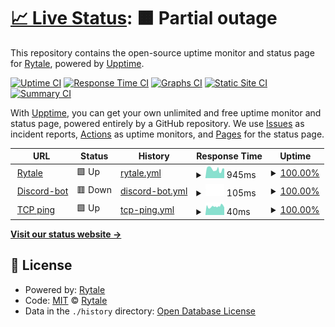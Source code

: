 # [📈 Live Status](https://Rytale.github.io/Statuspage-v2): <!--live status--> **🟧 Partial outage**

This repository contains the open-source uptime monitor and status page for [Rytale](https://Rytale.github.io/Statuspage-v2), powered by [Upptime](https://github.com/upptime/upptime).

[![Uptime CI](https://github.com/Rytale/Statuspage-v2/workflows/Uptime%20CI/badge.svg)](https://github.com/upptime/upptime/actions?query=workflow%3A%22Uptime+CI%22)
[![Response Time CI](https://github.com/Rytale/Statuspage-v2/workflows/Response%20Time%20CI/badge.svg)](https://github.com/upptime/upptime/actions?query=workflow%3A%22Response+Time+CI%22)
[![Graphs CI](https://github.com/Rytale/Statuspage-v2/workflows/Graphs%20CI/badge.svg)](https://github.com/upptime/upptime/actions?query=workflow%3A%22Graphs+CI%22)
[![Static Site CI](https://github.com/Rytale/Statuspage-v2/workflows/Static%20Site%20CI/badge.svg)](https://github.com/upptime/upptime/actions?query=workflow%3A%22Static+Site+CI%22)
[![Summary CI](https://github.com/Rytale/Statuspage-v2/workflows/Summary%20CI/badge.svg)](https://github.com/upptime/upptime/actions?query=workflow%3A%22Summary+CI%22)

With [Upptime](https://upptime.js.org), you can get your own unlimited and free uptime monitor and status page, powered entirely by a GitHub repository. We use [Issues](https://github.com/Rytale/Statuspage-v2/issues) as incident reports, [Actions](https://github.com/Rytale/Statuspage-v2/actions) as uptime monitors, and [Pages](https://Rytale.github.io/Statuspage-v2) for the status page.

<!--start: status pages-->
<!-- This summary is generated by Upptime (https://github.com/upptime/upptime) -->
<!-- Do not edit this manually, your changes will be overwritten -->
<!-- prettier-ignore -->
| URL | Status | History | Response Time | Uptime |
| --- | ------ | ------- | ------------- | ------ |
| <img alt="" src="https://favicons.githubusercontent.com/rytale.net" height="13"> [Rytale](https://Rytale.net) | 🟩 Up | [rytale.yml](https://github.com/Rytale/Statuspage-v2/commits/HEAD/history/rytale.yml) | <details><summary><img alt="Response time graph" src="./graphs/rytale/response-time-week.png" height="20"> 945ms</summary><br><a href="https://Rytale.github.io/Statuspage-v2/history/rytale"><img alt="Response time 945" src="https://img.shields.io/endpoint?url=https%3A%2F%2Fraw.githubusercontent.com%2FRytale%2FStatuspage-v2%2FHEAD%2Fapi%2Frytale%2Fresponse-time.json"></a><br><a href="https://Rytale.github.io/Statuspage-v2/history/rytale"><img alt="24-hour response time 945" src="https://img.shields.io/endpoint?url=https%3A%2F%2Fraw.githubusercontent.com%2FRytale%2FStatuspage-v2%2FHEAD%2Fapi%2Frytale%2Fresponse-time-day.json"></a><br><a href="https://Rytale.github.io/Statuspage-v2/history/rytale"><img alt="7-day response time 945" src="https://img.shields.io/endpoint?url=https%3A%2F%2Fraw.githubusercontent.com%2FRytale%2FStatuspage-v2%2FHEAD%2Fapi%2Frytale%2Fresponse-time-week.json"></a><br><a href="https://Rytale.github.io/Statuspage-v2/history/rytale"><img alt="30-day response time 945" src="https://img.shields.io/endpoint?url=https%3A%2F%2Fraw.githubusercontent.com%2FRytale%2FStatuspage-v2%2FHEAD%2Fapi%2Frytale%2Fresponse-time-month.json"></a><br><a href="https://Rytale.github.io/Statuspage-v2/history/rytale"><img alt="1-year response time 945" src="https://img.shields.io/endpoint?url=https%3A%2F%2Fraw.githubusercontent.com%2FRytale%2FStatuspage-v2%2FHEAD%2Fapi%2Frytale%2Fresponse-time-year.json"></a></details> | <details><summary><a href="https://Rytale.github.io/Statuspage-v2/history/rytale">100.00%</a></summary><a href="https://Rytale.github.io/Statuspage-v2/history/rytale"><img alt="All-time uptime 100.00%" src="https://img.shields.io/endpoint?url=https%3A%2F%2Fraw.githubusercontent.com%2FRytale%2FStatuspage-v2%2FHEAD%2Fapi%2Frytale%2Fuptime.json"></a><br><a href="https://Rytale.github.io/Statuspage-v2/history/rytale"><img alt="24-hour uptime 100.00%" src="https://img.shields.io/endpoint?url=https%3A%2F%2Fraw.githubusercontent.com%2FRytale%2FStatuspage-v2%2FHEAD%2Fapi%2Frytale%2Fuptime-day.json"></a><br><a href="https://Rytale.github.io/Statuspage-v2/history/rytale"><img alt="7-day uptime 100.00%" src="https://img.shields.io/endpoint?url=https%3A%2F%2Fraw.githubusercontent.com%2FRytale%2FStatuspage-v2%2FHEAD%2Fapi%2Frytale%2Fuptime-week.json"></a><br><a href="https://Rytale.github.io/Statuspage-v2/history/rytale"><img alt="30-day uptime 100.00%" src="https://img.shields.io/endpoint?url=https%3A%2F%2Fraw.githubusercontent.com%2FRytale%2FStatuspage-v2%2FHEAD%2Fapi%2Frytale%2Fuptime-month.json"></a><br><a href="https://Rytale.github.io/Statuspage-v2/history/rytale"><img alt="1-year uptime 100.00%" src="https://img.shields.io/endpoint?url=https%3A%2F%2Fraw.githubusercontent.com%2FRytale%2FStatuspage-v2%2FHEAD%2Fapi%2Frytale%2Fuptime-year.json"></a></details>
| <img alt="" src="https://favicons.githubusercontent.com/asdasdasdasdsa.com" height="13"> [Discord-bot](https://asdasdasdasdsa.com) | 🟥 Down | [discord-bot.yml](https://github.com/Rytale/Statuspage-v2/commits/HEAD/history/discord-bot.yml) | <details><summary><img alt="Response time graph" src="./graphs/discord-bot/response-time-week.png" height="20"> 105ms</summary><br><a href="https://Rytale.github.io/Statuspage-v2/history/discord-bot"><img alt="Response time 105" src="https://img.shields.io/endpoint?url=https%3A%2F%2Fraw.githubusercontent.com%2FRytale%2FStatuspage-v2%2FHEAD%2Fapi%2Fdiscord-bot%2Fresponse-time.json"></a><br><a href="https://Rytale.github.io/Statuspage-v2/history/discord-bot"><img alt="24-hour response time 105" src="https://img.shields.io/endpoint?url=https%3A%2F%2Fraw.githubusercontent.com%2FRytale%2FStatuspage-v2%2FHEAD%2Fapi%2Fdiscord-bot%2Fresponse-time-day.json"></a><br><a href="https://Rytale.github.io/Statuspage-v2/history/discord-bot"><img alt="7-day response time 105" src="https://img.shields.io/endpoint?url=https%3A%2F%2Fraw.githubusercontent.com%2FRytale%2FStatuspage-v2%2FHEAD%2Fapi%2Fdiscord-bot%2Fresponse-time-week.json"></a><br><a href="https://Rytale.github.io/Statuspage-v2/history/discord-bot"><img alt="30-day response time 105" src="https://img.shields.io/endpoint?url=https%3A%2F%2Fraw.githubusercontent.com%2FRytale%2FStatuspage-v2%2FHEAD%2Fapi%2Fdiscord-bot%2Fresponse-time-month.json"></a><br><a href="https://Rytale.github.io/Statuspage-v2/history/discord-bot"><img alt="1-year response time 105" src="https://img.shields.io/endpoint?url=https%3A%2F%2Fraw.githubusercontent.com%2FRytale%2FStatuspage-v2%2FHEAD%2Fapi%2Fdiscord-bot%2Fresponse-time-year.json"></a></details> | <details><summary><a href="https://Rytale.github.io/Statuspage-v2/history/discord-bot">100.00%</a></summary><a href="https://Rytale.github.io/Statuspage-v2/history/discord-bot"><img alt="All-time uptime 100.00%" src="https://img.shields.io/endpoint?url=https%3A%2F%2Fraw.githubusercontent.com%2FRytale%2FStatuspage-v2%2FHEAD%2Fapi%2Fdiscord-bot%2Fuptime.json"></a><br><a href="https://Rytale.github.io/Statuspage-v2/history/discord-bot"><img alt="24-hour uptime 100.00%" src="https://img.shields.io/endpoint?url=https%3A%2F%2Fraw.githubusercontent.com%2FRytale%2FStatuspage-v2%2FHEAD%2Fapi%2Fdiscord-bot%2Fuptime-day.json"></a><br><a href="https://Rytale.github.io/Statuspage-v2/history/discord-bot"><img alt="7-day uptime 100.00%" src="https://img.shields.io/endpoint?url=https%3A%2F%2Fraw.githubusercontent.com%2FRytale%2FStatuspage-v2%2FHEAD%2Fapi%2Fdiscord-bot%2Fuptime-week.json"></a><br><a href="https://Rytale.github.io/Statuspage-v2/history/discord-bot"><img alt="30-day uptime 100.00%" src="https://img.shields.io/endpoint?url=https%3A%2F%2Fraw.githubusercontent.com%2FRytale%2FStatuspage-v2%2FHEAD%2Fapi%2Fdiscord-bot%2Fuptime-month.json"></a><br><a href="https://Rytale.github.io/Statuspage-v2/history/discord-bot"><img alt="1-year uptime 100.00%" src="https://img.shields.io/endpoint?url=https%3A%2F%2Fraw.githubusercontent.com%2FRytale%2FStatuspage-v2%2FHEAD%2Fapi%2Fdiscord-bot%2Fuptime-year.json"></a></details>
| <img alt="" src="https://favicons.githubusercontent.com/null" height="13"> [TCP ping](1.1.1.1) | 🟩 Up | [tcp-ping.yml](https://github.com/Rytale/Statuspage-v2/commits/HEAD/history/tcp-ping.yml) | <details><summary><img alt="Response time graph" src="./graphs/tcp-ping/response-time-week.png" height="20"> 40ms</summary><br><a href="https://Rytale.github.io/Statuspage-v2/history/tcp-ping"><img alt="Response time 40" src="https://img.shields.io/endpoint?url=https%3A%2F%2Fraw.githubusercontent.com%2FRytale%2FStatuspage-v2%2FHEAD%2Fapi%2Ftcp-ping%2Fresponse-time.json"></a><br><a href="https://Rytale.github.io/Statuspage-v2/history/tcp-ping"><img alt="24-hour response time 40" src="https://img.shields.io/endpoint?url=https%3A%2F%2Fraw.githubusercontent.com%2FRytale%2FStatuspage-v2%2FHEAD%2Fapi%2Ftcp-ping%2Fresponse-time-day.json"></a><br><a href="https://Rytale.github.io/Statuspage-v2/history/tcp-ping"><img alt="7-day response time 40" src="https://img.shields.io/endpoint?url=https%3A%2F%2Fraw.githubusercontent.com%2FRytale%2FStatuspage-v2%2FHEAD%2Fapi%2Ftcp-ping%2Fresponse-time-week.json"></a><br><a href="https://Rytale.github.io/Statuspage-v2/history/tcp-ping"><img alt="30-day response time 40" src="https://img.shields.io/endpoint?url=https%3A%2F%2Fraw.githubusercontent.com%2FRytale%2FStatuspage-v2%2FHEAD%2Fapi%2Ftcp-ping%2Fresponse-time-month.json"></a><br><a href="https://Rytale.github.io/Statuspage-v2/history/tcp-ping"><img alt="1-year response time 40" src="https://img.shields.io/endpoint?url=https%3A%2F%2Fraw.githubusercontent.com%2FRytale%2FStatuspage-v2%2FHEAD%2Fapi%2Ftcp-ping%2Fresponse-time-year.json"></a></details> | <details><summary><a href="https://Rytale.github.io/Statuspage-v2/history/tcp-ping">100.00%</a></summary><a href="https://Rytale.github.io/Statuspage-v2/history/tcp-ping"><img alt="All-time uptime 100.00%" src="https://img.shields.io/endpoint?url=https%3A%2F%2Fraw.githubusercontent.com%2FRytale%2FStatuspage-v2%2FHEAD%2Fapi%2Ftcp-ping%2Fuptime.json"></a><br><a href="https://Rytale.github.io/Statuspage-v2/history/tcp-ping"><img alt="24-hour uptime 100.00%" src="https://img.shields.io/endpoint?url=https%3A%2F%2Fraw.githubusercontent.com%2FRytale%2FStatuspage-v2%2FHEAD%2Fapi%2Ftcp-ping%2Fuptime-day.json"></a><br><a href="https://Rytale.github.io/Statuspage-v2/history/tcp-ping"><img alt="7-day uptime 100.00%" src="https://img.shields.io/endpoint?url=https%3A%2F%2Fraw.githubusercontent.com%2FRytale%2FStatuspage-v2%2FHEAD%2Fapi%2Ftcp-ping%2Fuptime-week.json"></a><br><a href="https://Rytale.github.io/Statuspage-v2/history/tcp-ping"><img alt="30-day uptime 100.00%" src="https://img.shields.io/endpoint?url=https%3A%2F%2Fraw.githubusercontent.com%2FRytale%2FStatuspage-v2%2FHEAD%2Fapi%2Ftcp-ping%2Fuptime-month.json"></a><br><a href="https://Rytale.github.io/Statuspage-v2/history/tcp-ping"><img alt="1-year uptime 100.00%" src="https://img.shields.io/endpoint?url=https%3A%2F%2Fraw.githubusercontent.com%2FRytale%2FStatuspage-v2%2FHEAD%2Fapi%2Ftcp-ping%2Fuptime-year.json"></a></details>

<!--end: status pages-->

[**Visit our status website →**](https://Rytale.github.io/Statuspage-v2)

## 📄 License

- Powered by: [Rytale](https://rytale.net)
- Code: [MIT](./LICENSE) © [Rytale](https://Rytale.github.io/Statuspage-v2)
- Data in the `./history` directory: [Open Database License](https://opendatacommons.org/licenses/odbl/1-0/)
